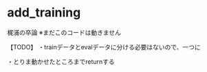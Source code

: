 # add_training
梶浦の卒論 ※まだこのコードは動きません

【TODO】
・trainデータとevalデータに分ける必要はないので、一つに

・とりま動かせたところまでreturnする
